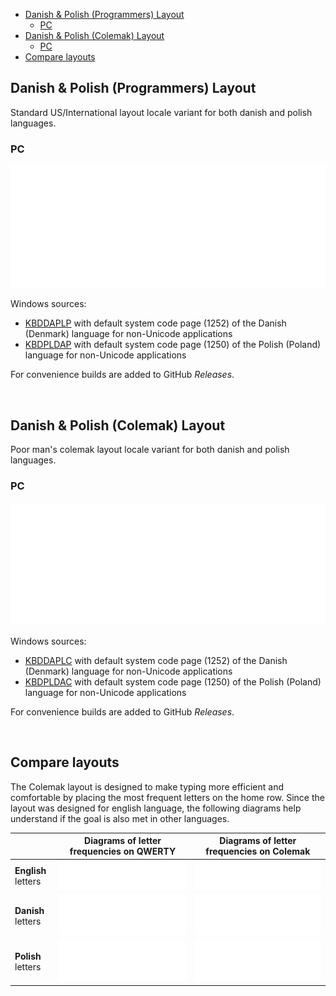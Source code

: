 - [Danish & Polish (Programmers) Layout](#danish---polish--programmers--layout)
  - [PC](#pc)
- [Danish & Polish (Colemak) Layout](#danish---polish--colemak--layout)
  - [PC](#pc-1)
- [Compare layouts](#compare-layouts)

## Danish & Polish (Programmers) Layout

Standard US/International layout locale variant for both danish and polish languages.

### PC

![](./assets/layout-pc-qwerty.svg)

Windows sources:

- [KBDDAPLP](win/kbddaplp/KBDDAPLP.klc) with default system code page (1252) of the Danish (Denmark) language for non-Unicode applications
- [KBDPLDAP](win/kbdpldap/KBDPLDAP.klc) with default system code page (1250) of the Polish (Poland) language for non-Unicode applications

For convenience builds are added to GitHub _Releases_.

&nbsp;

## Danish & Polish (Colemak) Layout

Poor man's colemak layout locale variant for both danish and polish languages.

### PC

![](./assets/layout-pc-colemak.svg)

Windows sources:

- [KBDDAPLC](win/kbddaplc/KBDDAPLC.klc) with default system code page (1252) of the Danish (Denmark) language for non-Unicode applications
- [KBDPLDAC](win/kbdpldac/KBDPLDAC.klc) with default system code page (1250) of the Polish (Poland) language for non-Unicode applications

For convenience builds are added to GitHub _Releases_.

&nbsp;

## Compare layouts

The Colemak layout is designed to make typing more efficient and comfortable by placing the most frequent letters on the home row. Since the layout was designed for english language, the following diagrams help understand if the goal is also met in other languages.

|                     | Diagrams of letter frequencies on QWERTY | Diagrams of letter frequencies on Colemak |
| ------------------- | ---------------------------------------- | ----------------------------------------- |
| **English** letters | ![](./assets/heatmap-qwerty-en.svg)      | ![](./assets/heatmap-colemak-en.svg)      |
| **Danish** letters  | ![](./assets/heatmap-qwerty-da.svg)      | ![](./assets/heatmap-colemak-da.svg)      |
| **Polish** letters  | ![](./assets/heatmap-qwerty-pl.svg)      | ![](./assets/heatmap-colemak-pl.svg)      |

&nbsp;
